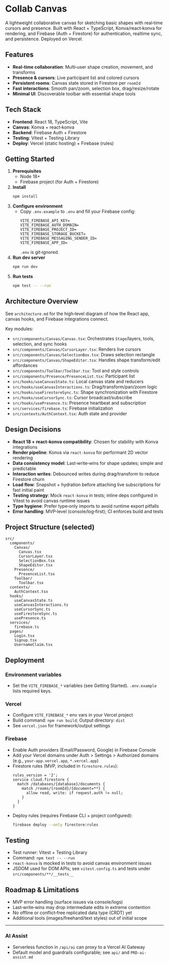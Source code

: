 # Collab Canvas

A lightweight collaborative canvas for sketching basic shapes with real‑time cursors and presence. Built with React + TypeScript, Konva/react‑konva for rendering, and Firebase (Auth + Firestore) for authentication, realtime sync, and persistence. Deployed on Vercel.

## Features
- **Real‑time collaboration**: Multi‑user shape creation, movement, and transforms
- **Presence & cursors**: Live participant list and colored cursors
- **Persistent rooms**: Canvas state stored in Firestore per `roomId`
- **Fast interactions**: Smooth pan/zoom, selection box, drag/resize/rotate
- **Minimal UI**: Discoverable toolbar with essential shape tools

## Tech Stack
- **Frontend**: React 18, TypeScript, Vite
- **Canvas**: Konva + react‑konva
- **Backend**: Firebase Auth + Firestore
- **Testing**: Vitest + Testing Library
- **Deploy**: Vercel (static hosting) + Firebase (rules)

## Getting Started
1. **Prerequisites**
   - Node 18+
   - Firebase project (for Auth + Firestore)
2. **Install**
   ```bash
   npm install
   ```
3. **Configure environment**
   - Copy `.env.example` to `.env` and fill your Firebase config:
     ```
     VITE_FIREBASE_API_KEY=
     VITE_FIREBASE_AUTH_DOMAIN=
     VITE_FIREBASE_PROJECT_ID=
     VITE_FIREBASE_STORAGE_BUCKET=
     VITE_FIREBASE_MESSAGING_SENDER_ID=
     VITE_FIREBASE_APP_ID=
     ```
     `.env` is git‑ignored.
4. **Run dev server**
   ```bash
   npm run dev
   ```
5. **Run tests**
   ```bash
   npm test -- --run
   ```

## Architecture Overview
See `architecture.md` for the high‑level diagram of how the React app, canvas hooks, and Firebase integrations connect.

Key modules:
- `src/components/Canvas/Canvas.tsx`: Orchestrates `Stage`/layers, tools, selection, and sync hooks
- `src/components/Canvas/CursorLayer.tsx`: Renders live cursors
- `src/components/Canvas/SelectionBox.tsx`: Draws selection rectangle
- `src/components/Canvas/ShapeEditor.tsx`: Handles shape transform/edit affordances
- `src/components/Toolbar/Toolbar.tsx`: Tool and style controls
- `src/components/Presence/PresenceList.tsx`: Participant list
- `src/hooks/useCanvasState.ts`: Local canvas state and reducers
- `src/hooks/useCanvasInteractions.ts`: Drag/transform/pan/zoom logic
- `src/hooks/useFirestoreSync.ts`: Shape synchronization with Firestore
- `src/hooks/useCursorSync.ts`: Cursor broadcast/subscribe
- `src/hooks/usePresence.ts`: Presence heartbeat and subscription
- `src/services/firebase.ts`: Firebase initialization
- `src/contexts/AuthContext.tsx`: Auth state and provider

## Design Decisions
- **React 18 + react‑konva compatibility**: Chosen for stability with Konva integrations
- **Render pipeline**: Konva via `react‑konva` for performant 2D vector rendering
- **Data consistency model**: Last‑write‑wins for shape updates; simple and predictable
- **Interaction writes**: Debounced writes during drag/transform to reduce Firestore churn
- **Load flow**: Snapshot + hydration before attaching live subscriptions for fast initial paint
- **Testing strategy**: Mock `react‑konva` in tests; inline deps configured in Vitest to avoid canvas runtime issues
- **Type hygiene**: Prefer type‑only imports to avoid runtime export pitfalls
- **Error handling**: MVP‑level (console/log‑first); CI enforces build and tests

## Project Structure (selected)
```
src/
  components/
    Canvas/
      Canvas.tsx
      CursorLayer.tsx
      SelectionBox.tsx
      ShapeEditor.tsx
    Presence/
      PresenceList.tsx
    Toolbar/
      Toolbar.tsx
  contexts/
    AuthContext.tsx
  hooks/
    useCanvasState.ts
    useCanvasInteractions.ts
    useCursorSync.ts
    useFirestoreSync.ts
    usePresence.ts
  services/
    firebase.ts
  pages/
    Login.tsx
    Signup.tsx
    UsernameClaim.tsx
```

## Deployment
### Environment variables
- Set the `VITE_FIREBASE_*` variables (see Getting Started). `.env.example` lists required keys.

### Vercel
- Configure `VITE_FIREBASE_*` env vars in your Vercel project
- Build command: `npm run build`; Output directory: `dist`
- See `vercel.json` for framework/output settings

### Firebase
- Enable Auth providers (Email/Password, Google) in Firebase Console
- Add your Vercel domains under Auth > Settings > Authorized domains (e.g., `your-app.vercel.app`, `*.vercel.app`)
- Firestore rules (MVP, included in `firestore.rules`):
  ```
  rules_version = '2';
  service cloud.firestore {
    match /databases/{database}/documents {
      match /rooms/{roomId}/{document=**} {
        allow read, write: if request.auth != null;
      }
    }
  }
  ```
- Deploy rules (requires Firebase CLI + project configured):
  ```bash
  firebase deploy --only firestore:rules
  ```

## Testing
- Test runner: Vitest + Testing Library
- Command: `npm test -- --run`
- `react‑konva` is mocked in tests to avoid canvas environment issues
- JSDOM used for DOM APIs; see `vitest.config.ts` and tests under `src/components/**/__tests__`

## Roadmap & Limitations
- MVP error handling (surface issues via console/logs)
- Last‑write‑wins may drop intermediate edits in extreme contention
- No offline or conflict‑free replicated data type (CRDT) yet
- Additional tools (images/freehand/text styles) out of initial scope

---

### AI Assist
- Serverless function in `/api/ai` can proxy to a Vercel AI Gateway
- Default model and guardrails configurable; see `api/` and `PRD-ai-assist.md`

